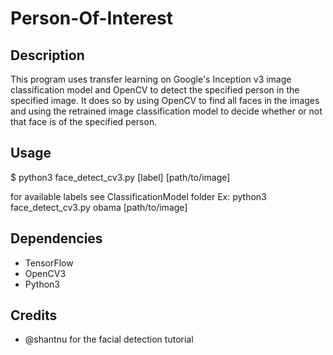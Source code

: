 # Person-Of-Interest

## Description
This program uses transfer learning on Google's Inception v3 image classification model and OpenCV to detect the specified person in the specified image. It does so by using OpenCV to find all faces in the images and using the retrained image classification model to decide whether or not that face is of the specified person. 

## Usage
$ python3 face_detect_cv3.py [label] [path/to/image]

for available labels see ClassificationModel folder
Ex: python3 face_detect_cv3.py obama [path/to/image]

## Dependencies
* TensorFlow
* OpenCV3
* Python3

## Credits
* @shantnu for the facial detection tutorial
